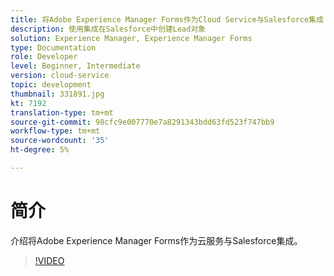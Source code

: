 ```yaml
---
title: 将Adobe Experience Manager Forms作为Cloud Service与Salesforce集成
description: 使用集成在Salesforce中创建Lead对象
solution: Experience Manager, Experience Manager Forms
type: Documentation
role: Developer
level: Beginner, Intermediate
version: cloud-service
topic: development
thumbnail: 331891.jpg
kt: 7192
translation-type: tm+mt
source-git-commit: 98cfc9e007770e7a8291343bdd63fd523f747bb9
workflow-type: tm+mt
source-wordcount: '35'
ht-degree: 5%

---
```


# 简介

介绍将Adobe Experience Manager Forms作为云服务与Salesforce集成。

>[!VIDEO](https://video.tv.adobe.com/v/331891/?quality=12&learn=on)
